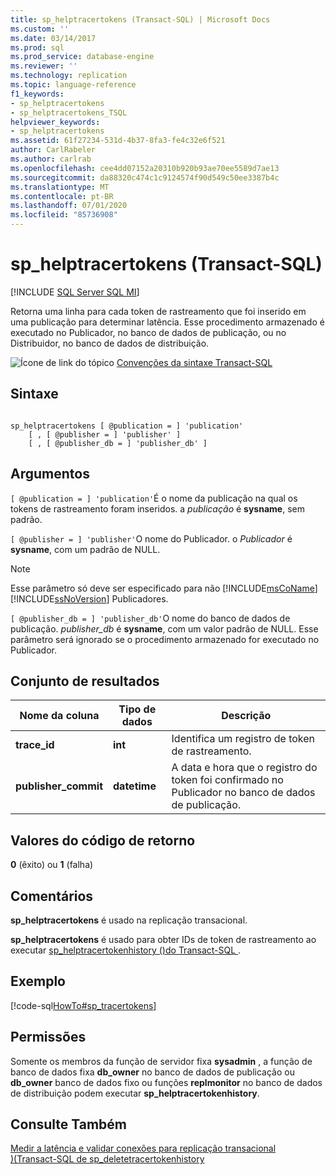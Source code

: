 ```yaml
---
title: sp_helptracertokens (Transact-SQL) | Microsoft Docs
ms.custom: ''
ms.date: 03/14/2017
ms.prod: sql
ms.prod_service: database-engine
ms.reviewer: ''
ms.technology: replication
ms.topic: language-reference
f1_keywords:
- sp_helptracertokens
- sp_helptracertokens_TSQL
helpviewer_keywords:
- sp_helptracertokens
ms.assetid: 61f27234-531d-4b37-8fa3-fe4c32e6f521
author: CarlRabeler
ms.author: carlrab
ms.openlocfilehash: cee4dd07152a20310b920b93ae70ee5589d7ae13
ms.sourcegitcommit: da88320c474c1c9124574f90d549c50ee3387b4c
ms.translationtype: MT
ms.contentlocale: pt-BR
ms.lasthandoff: 07/01/2020
ms.locfileid: "85736908"
---
```

# <a name="sp_helptracertokens-transact-sql"></a>sp_helptracertokens (Transact-SQL)
[!INCLUDE [SQL Server SQL MI](../../includes/applies-to-version/sql-asdbmi.md)]

  Retorna uma linha para cada token de rastreamento que foi inserido em uma publicação para determinar latência. Esse procedimento armazenado é executado no Publicador, no banco de dados de publicação, ou no Distribuidor, no banco de dados de distribuição.  
  
 ![Ícone de link do tópico](../../database-engine/configure-windows/media/topic-link.gif "Ícone de link do tópico") [Convenções da sintaxe Transact-SQL](../../t-sql/language-elements/transact-sql-syntax-conventions-transact-sql.md)  
  
## <a name="syntax"></a>Sintaxe  
  
```  
  
sp_helptracertokens [ @publication = ] 'publication'   
    [ , [ @publisher = ] 'publisher' ]   
    [ , [ @publisher_db = ] 'publisher_db' ]  
```  
  
## <a name="arguments"></a>Argumentos  
`[ @publication = ] 'publication'`É o nome da publicação na qual os tokens de rastreamento foram inseridos. a *publicação* é **sysname**, sem padrão.  
  
`[ @publisher = ] 'publisher'`O nome do Publicador. o *Publicador* é **sysname**, com um padrão de NULL.  
  
> [!NOTE]
>  Esse parâmetro só deve ser especificado para não [!INCLUDE[msCoName](../../includes/msconame-md.md)] [!INCLUDE[ssNoVersion](../../includes/ssnoversion-md.md)] Publicadores.  
  
`[ @publisher_db = ] 'publisher_db'`O nome do banco de dados de publicação. *publisher_db* é **sysname**, com um valor padrão de NULL. Esse parâmetro será ignorado se o procedimento armazenado for executado no Publicador.  
  
## <a name="result-set"></a>Conjunto de resultados  
  
|Nome da coluna|Tipo de dados|Descrição|  
|-----------------|---------------|-----------------|  
|**trace_id**|**int**|Identifica um registro de token de rastreamento.|  
|**publisher_commit**|**datetime**|A data e hora que o registro do token foi confirmado no Publicador no banco de dados de publicação.|  
  
## <a name="return-code-values"></a>Valores do código de retorno  
 **0** (êxito) ou **1** (falha)  
  
## <a name="remarks"></a>Comentários  
 **sp_helptracertokens** é usado na replicação transacional.  
  
 **sp_helptracertokens** é usado para obter IDs de token de rastreamento ao executar [sp_helptracertokenhistory &#40;&#41;do Transact-SQL ](../../relational-databases/system-stored-procedures/sp-helptracertokenhistory-transact-sql.md).  
  
## <a name="example"></a>Exemplo  
 [!code-sql[HowTo#sp_tracertokens](../../relational-databases/replication/codesnippet/tsql/sp-helptracertokens-tran_1.sql)]  
  
## <a name="permissions"></a>Permissões  
 Somente os membros da função de servidor fixa **sysadmin** , a função de banco de dados fixa **db_owner** no banco de dados de publicação ou **db_owner** banco de dados fixo ou funções **replmonitor** no banco de dados de distribuição podem executar **sp_helptracertokenhistory**.  
  
## <a name="see-also"></a>Consulte Também  
 [Medir a latência e validar conexões para replicação transacional](../../relational-databases/replication/monitor/measure-latency-and-validate-connections-for-transactional-replication.md)   
 [&#41;&#40;Transact-SQL de sp_deletetracertokenhistory](../../relational-databases/system-stored-procedures/sp-deletetracertokenhistory-transact-sql.md)  
  
  

